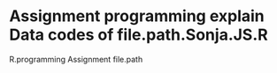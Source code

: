 # Assignment programming explain Data codes of file.path.Sonja.JS.R
 R.programming Assignment file.path
